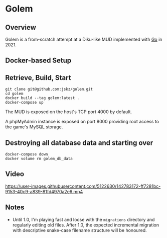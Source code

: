 # Golem

## Overview

Golem is a from-scratch attempt at a Diku-like MUD implemented with [Go](https://golang.org/) in 2021.

## Docker-based Setup

## Retrieve, Build, Start

```
git clone git@github.com:jskz/golem.git
cd golem
docker build --tag golem:latest .
docker-compose up
```

The MUD is exposed on the host's TCP port 4000 by default.

A phpMyAdmin instance is exposed on port 8000 providing root access to the game's MySQL storage.

## Destroying all database data and starting over

```
docker-compose down
docker volume rm golem_db_data
```

## Video

https://user-images.githubusercontent.com/5122630/142783172-ff7281bc-9153-40c9-a839-81fd4970a2e6.mp4

## Notes

- Until 1.0, I'm playing fast and loose with the `migrations` directory and regularly editing old files.  After 1.0, the expected incremental migration with descriptive snake-case filename structure will be honoured.
